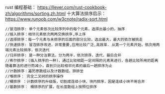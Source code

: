 rust 编程基础： https://llever.com/rust-cookbook-zh/algorithms/sorting.zh.html
十大算法排序启示： https://www.runoob.com/w3cnote/radix-sort.html

    //冒泡排序: 单个元素依次比较序列中的每个元素，选择出最小的，抽序
    //插入排序：相邻元素依次两两交换排序,序上序
    //选择排序：每一个元素与未排序的后面的部分比较，选出最大，最大的依次被挑走
    //快速排序: 冒泡排序改进，非常重要,应用比较广泛,高效率. 从第一个元素开始，依次用两端元素比较排序，依次迭代
    //归并排序: 是一种分治算法，分为两半，依次排序，迭代，最后合并
    //希尔排序：(插入排序的一种)，通过比较相距一定间隔的元素来进行，各趟比较所用的距离随着算法的进行而减小，直到只比较相邻元素的最后一趟排序为止
    //计数排序：遍历原数组以及计数数组，排排坐
    //堆排序： 完全二叉树的排序操作
    //桶排序 ：计数排序的升级版，切割成连续小块，块内排序，因是连续小块不用合并
    //基数排序： 桶排序的扩展，在长度数组上按照位排序